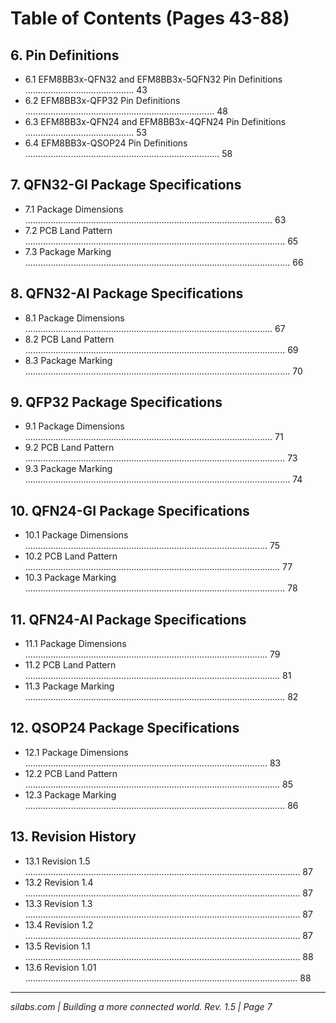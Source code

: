 # Table of Contents (Pages 43-88)

## 6. Pin Definitions

- 6.1 EFM8BB3x-QFN32 and EFM8BB3x-5QFN32 Pin Definitions ........................................... 43
- 6.2 EFM8BB3x-QFP32 Pin Definitions ........................................................................... 48
- 6.3 EFM8BB3x-QFN24 and EFM8BB3x-4QFN24 Pin Definitions ........................................... 53
- 6.4 EFM8BB3x-QSOP24 Pin Definitions ............................................................................. 58

## 7. QFN32-GI Package Specifications

- 7.1 Package Dimensions .................................................................................................. 63
- 7.2 PCB Land Pattern ....................................................................................................... 65
- 7.3 Package Marking ......................................................................................................... 66

## 8. QFN32-AI Package Specifications

- 8.1 Package Dimensions .................................................................................................. 67
- 8.2 PCB Land Pattern ....................................................................................................... 69
- 8.3 Package Marking ......................................................................................................... 70

## 9. QFP32 Package Specifications

- 9.1 Package Dimensions .................................................................................................. 71
- 9.2 PCB Land Pattern ....................................................................................................... 73
- 9.3 Package Marking ......................................................................................................... 74

## 10. QFN24-GI Package Specifications

- 10.1 Package Dimensions ................................................................................................ 75
- 10.2 PCB Land Pattern ..................................................................................................... 77
- 10.3 Package Marking ....................................................................................................... 78

## 11. QFN24-AI Package Specifications

- 11.1 Package Dimensions ................................................................................................ 79
- 11.2 PCB Land Pattern ..................................................................................................... 81
- 11.3 Package Marking ....................................................................................................... 82

## 12. QSOP24 Package Specifications

- 12.1 Package Dimensions ................................................................................................ 83
- 12.2 PCB Land Pattern ..................................................................................................... 85
- 12.3 Package Marking ....................................................................................................... 86

## 13. Revision History

- 13.1 Revision 1.5 ............................................................................................................. 87
- 13.2 Revision 1.4 ............................................................................................................. 87
- 13.3 Revision 1.3 ............................................................................................................. 87
- 13.4 Revision 1.2 ............................................................................................................. 87
- 13.5 Revision 1.1 ............................................................................................................. 88
- 13.6 Revision 1.01 ............................................................................................................ 88

---

*silabs.com | Building a more connected world. Rev. 1.5 | Page 7*